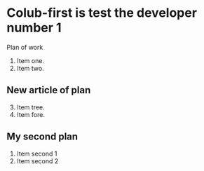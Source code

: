# Colub-first is test the developer number 1
Plan of work
1. Item one.
2. Item two.
   
## New article of plan
3. Item tree.
4. Item fore.


## My second plan
1. Item second 1
2. Item second 2
